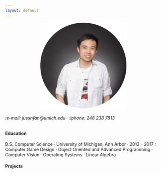 ```yaml
---
layout: default
---
```



<p align="center">
	<img src="/images/jfan5small.png">
	<h6>:e-mail: jussnfan@umich.edu · :iphone: 248 238 7813</h6>
</p>

#### Education
B.S. Computer Science · University of Michigan, Ann Arbor · 2013 - 2017
:	Computer Game Design · Object Oriented and Advanced Programming · Computer Vision · Operating Systems · Linear Algebra

#### Projects